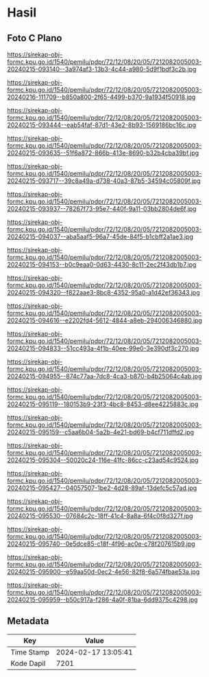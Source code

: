 # Hasil

## Foto C Plano

https://sirekap-obj-formc.kpu.go.id/1540/pemilu/pdpr/72/12/08/20/05/7212082005003-20240215-093140--3a974af3-13b3-4c44-a980-5d9f1bdf3c2b.jpg

https://sirekap-obj-formc.kpu.go.id/1540/pemilu/pdpr/72/12/08/20/05/7212082005003-20240216-111709--b850a800-2f65-4499-b370-9a1934f50918.jpg

https://sirekap-obj-formc.kpu.go.id/1540/pemilu/pdpr/72/12/08/20/05/7212082005003-20240215-093444--eab54faf-87d1-43e2-8b93-1569186bc16c.jpg

https://sirekap-obj-formc.kpu.go.id/1540/pemilu/pdpr/72/12/08/20/05/7212082005003-20240215-093635--51f6a872-866b-413e-8690-b32b4cba39bf.jpg

https://sirekap-obj-formc.kpu.go.id/1540/pemilu/pdpr/72/12/08/20/05/7212082005003-20240215-093717--39c8a49a-d738-40a3-87b5-34594c05809f.jpg

https://sirekap-obj-formc.kpu.go.id/1540/pemilu/pdpr/72/12/08/20/05/7212082005003-20240215-093937--78267f73-95e7-440f-9a11-03bb2804de6f.jpg

https://sirekap-obj-formc.kpu.go.id/1540/pemilu/pdpr/72/12/08/20/05/7212082005003-20240215-094037--aba5aaf5-96a7-45de-84f5-b1cbff2a1ae3.jpg

https://sirekap-obj-formc.kpu.go.id/1540/pemilu/pdpr/72/12/08/20/05/7212082005003-20240215-094153--b0c9eaa0-0d63-4430-8c11-2ec2f43db1b7.jpg

https://sirekap-obj-formc.kpu.go.id/1540/pemilu/pdpr/72/12/08/20/05/7212082005003-20240215-094320--f822aae3-8bc8-4352-95a0-a1d42ef36343.jpg

https://sirekap-obj-formc.kpu.go.id/1540/pemilu/pdpr/72/12/08/20/05/7212082005003-20240215-094616--e2202fd4-5612-4844-a8eb-294006346880.jpg

https://sirekap-obj-formc.kpu.go.id/1540/pemilu/pdpr/72/12/08/20/05/7212082005003-20240215-094833--51cc493a-4f1b-40ee-99e0-3e390df3c270.jpg

https://sirekap-obj-formc.kpu.go.id/1540/pemilu/pdpr/72/12/08/20/05/7212082005003-20240215-094955--874c77aa-7dc8-4ca3-b870-b4b25064c4ab.jpg

https://sirekap-obj-formc.kpu.go.id/1540/pemilu/pdpr/72/12/08/20/05/7212082005003-20240215-095119--180153b9-23f3-4bc8-8453-d8ee4225883c.jpg

https://sirekap-obj-formc.kpu.go.id/1540/pemilu/pdpr/72/12/08/20/05/7212082005003-20240215-095159--c5aa6b04-5a2b-4e21-bd69-b4cf711dffd2.jpg

https://sirekap-obj-formc.kpu.go.id/1540/pemilu/pdpr/72/12/08/20/05/7212082005003-20240215-095304--50020c24-116e-41fc-86cc-c23ad54c9524.jpg

https://sirekap-obj-formc.kpu.go.id/1540/pemilu/pdpr/72/12/08/20/05/7212082005003-20240215-095427--04057507-1be2-4d28-89af-13defc5c57ad.jpg

https://sirekap-obj-formc.kpu.go.id/1540/pemilu/pdpr/72/12/08/20/05/7212082005003-20240215-095530--07684c2c-18ff-41c4-8a8a-6f4c0f8d327f.jpg

https://sirekap-obj-formc.kpu.go.id/1540/pemilu/pdpr/72/12/08/20/05/7212082005003-20240215-095740--0e5dce85-c18f-4f96-ac0e-c78f207615b9.jpg

https://sirekap-obj-formc.kpu.go.id/1540/pemilu/pdpr/72/12/08/20/05/7212082005003-20240215-095900--e59aa50d-0ec2-4e56-82f8-6a574fbae53a.jpg

https://sirekap-obj-formc.kpu.go.id/1540/pemilu/pdpr/72/12/08/20/05/7212082005003-20240215-095959--b50c917a-f286-4a0f-81ba-6dd9375c4298.jpg


## Metadata

| Key        | Value               |
| ---------- | ------------------- |
| Time Stamp | 2024-02-17 13:05:41 |
| Kode Dapil | 7201                |



